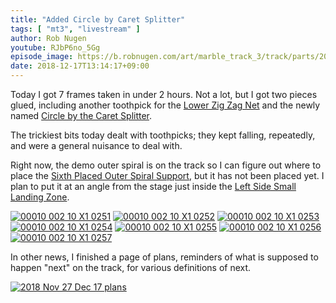 ```yaml
---
title: "Added Circle by Caret Splitter"
tags: [ "mt3", "livestream" ]
author: Rob Nugen
youtube: RJbP6no_5Gg
episode_image: https://b.robnugen.com/art/marble_track_3/track/parts/2018_Dec_17_circle_by_caret_splitter.jpg
date: 2018-12-17T13:14:17+09:00
---
```


Today I got 7 frames taken in under 2 hours.  Not a lot, but I got two
pieces glued, including another toothpick for the
[Lower Zig Zag Net](/p/lzzn) and the newly named
[Circle by the Caret Splitter](/p/cbtcs).

The trickiest bits today dealt with toothpicks; they kept falling,
repeatedly, and were a general nuisance to deal with.

Right now, the demo outer spiral is on the track so I can figure out
where to place the [Sixth Placed Outer Spiral Support](/parts/006p_sixth_placed_outer_spiral_support/), but
it has not been placed yet.  I plan to put it at an angle from the
stage just inside the [Left Side Small Landing Zone](/p/lsslz).

[![00010 002 10 X1 0251](//b.robnugen.com/art/marble_track_3/frames/2018/thumbs/00010_002_10_X1_0251.jpg)](//b.robnugen.com/art/marble_track_3/frames/2018/00010_002_10_X1_0251.jpg)
[![00010 002 10 X1 0252](//b.robnugen.com/art/marble_track_3/frames/2018/thumbs/00010_002_10_X1_0252.jpg)](//b.robnugen.com/art/marble_track_3/frames/2018/00010_002_10_X1_0252.jpg)
[![00010 002 10 X1 0253](//b.robnugen.com/art/marble_track_3/frames/2018/thumbs/00010_002_10_X1_0253.jpg)](//b.robnugen.com/art/marble_track_3/frames/2018/00010_002_10_X1_0253.jpg)
[![00010 002 10 X1 0254](//b.robnugen.com/art/marble_track_3/frames/2018/thumbs/00010_002_10_X1_0254.jpg)](//b.robnugen.com/art/marble_track_3/frames/2018/00010_002_10_X1_0254.jpg)
[![00010 002 10 X1 0255](//b.robnugen.com/art/marble_track_3/frames/2018/thumbs/00010_002_10_X1_0255.jpg)](//b.robnugen.com/art/marble_track_3/frames/2018/00010_002_10_X1_0255.jpg)
[![00010 002 10 X1 0256](//b.robnugen.com/art/marble_track_3/frames/2018/thumbs/00010_002_10_X1_0256.jpg)](//b.robnugen.com/art/marble_track_3/frames/2018/00010_002_10_X1_0256.jpg)
[![00010 002 10 X1 0257](//b.robnugen.com/art/marble_track_3/frames/2018/thumbs/00010_002_10_X1_0257.jpg)](//b.robnugen.com/art/marble_track_3/frames/2018/00010_002_10_X1_0257.jpg)

In other news, I finished a page of plans, reminders of what is
supposed to happen "next" on the track, for various definitions of
next.

[![2018 Nov 27 Dec 17 plans](//b.robnugen.com/art/marble_track_3/storyboard/thumbs/2018_Nov_27_Dec_17_plans.jpg)](//b.robnugen.com/art/marble_track_3/storyboard/2018_Nov_27_Dec_17_plans.jpg)
